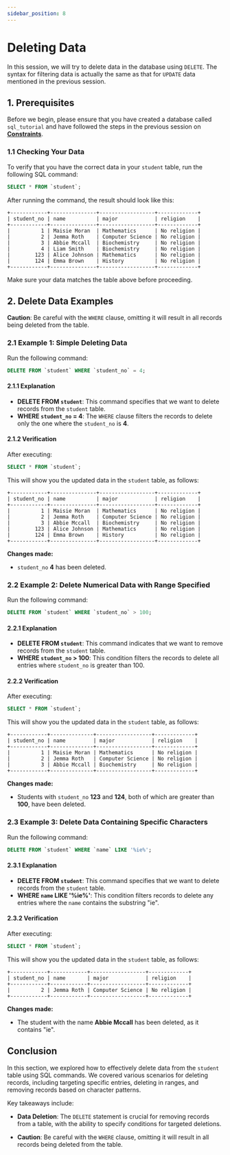 ```yaml
---
sidebar_position: 8
---
```


# Deleting Data

In this session, we will try to delete data in the database using `DELETE`. The syntax for filtering data is actually the same as that for `UPDATE` data mentioned in the previous session.

## 1. Prerequisites

Before we begin, please ensure that you have created a database called `sql_tutorial` and have followed the steps in the previous session on [**Constraints**](/docs/MySQL/Updating-Data).

### 1.1 Checking Your Data

To verify that you have the correct data in your `student` table, run the following SQL command:

```sql
SELECT * FROM `student`;
```

After running the command, the result should look like this:

```
+------------+---------------+------------------+-------------+
| student_no | name          | major            | religion    |
+------------+---------------+------------------+-------------+
|          1 | Maisie Moran  | Mathematics      | No religion |
|          2 | Jemma Roth    | Computer Science | No religion |
|          3 | Abbie Mccall  | Biochemistry     | No religion |
|          4 | Liam Smith    | Biochemistry     | No religion |
|        123 | Alice Johnson | Mathematics      | No religion |
|        124 | Emma Brown    | History          | No religion |
+------------+---------------+------------------+-------------+
```

Make sure your data matches the table above before proceeding.

## 2. Delete Data Examples

**Caution**: Be careful with the `WHERE` clause, omitting it will result in all records being deleted from the table.

### 2.1 Example 1: Simple Deleting Data

Run the following command:

```sql
DELETE FROM `student` WHERE `student_no` = 4;
```

#### 2.1.1 Explanation

- **DELETE FROM `student`**: This command specifies that we want to delete records from the `student` table.
- **WHERE `student_no` = 4**: The `WHERE` clause filters the records to delete only the one where the `student_no` is **4**.

#### 2.1.2 Verification

After executing:

```sql
SELECT * FROM `student`;
```

This will show you the updated data in the `student` table, as follows:

```
+------------+---------------+------------------+-------------+
| student_no | name          | major            | religion    |
+------------+---------------+------------------+-------------+
|          1 | Maisie Moran  | Mathematics      | No religion |
|          2 | Jemma Roth    | Computer Science | No religion |
|          3 | Abbie Mccall  | Biochemistry     | No religion |
|        123 | Alice Johnson | Mathematics      | No religion |
|        124 | Emma Brown    | History          | No religion |
+------------+---------------+------------------+-------------+
```

**Changes made:**
- `student_no` **4** has been deleted.

### 2.2 Example 2: Delete Numerical Data with Range Specified

Run the following command:

```sql
DELETE FROM `student` WHERE `student_no` > 100;
```

#### 2.2.1 Explanation

- **DELETE FROM `student`**: This command indicates that we want to remove records from the `student` table.
- **WHERE `student_no` > 100**: This condition filters the records to delete all entries where `student_no` is greater than 100.

#### 2.2.2 Verification

After executing:

```sql
SELECT * FROM `student`;
```

This will show you the updated data in the `student` table, as follows:

```
+------------+--------------+------------------+-------------+
| student_no | name         | major            | religion    |
+------------+--------------+------------------+-------------+
|          1 | Maisie Moran | Mathematics      | No religion |
|          2 | Jemma Roth   | Computer Science | No religion |
|          3 | Abbie Mccall | Biochemistry     | No religion |
+------------+--------------+------------------+-------------+
```

**Changes made:**
- Students with `student_no` **123** and **124**, both of which are greater than **100**, have been deleted.

### 2.3 Example 3: Delete Data Containing Specific Characters

Run the following command:

```sql
DELETE FROM `student` WHERE `name` LIKE '%ie%';
```

#### 2.3.1 Explanation

- **DELETE FROM `student`**: This command specifies that we want to delete records from the `student` table.
- **WHERE `name` LIKE '%ie%'**: This condition filters records to delete any entries where the `name` contains the substring "ie".

#### 2.3.2 Verification

After executing:

```sql
SELECT * FROM `student`;
```

This will show you the updated data in the `student` table, as follows:

```
+------------+------------+------------------+-------------+
| student_no | name       | major            | religion    |
+------------+------------+------------------+-------------+
|          2 | Jemma Roth | Computer Science | No religion |
+------------+------------+------------------+-------------+
```

**Changes made:**
- The student with the name **Abbie Mccall** has been deleted, as it contains "ie".

## Conclusion

In this section, we explored how to effectively delete data from the `student` table using SQL commands. We covered various scenarios for deleting records, including targeting specific entries, deleting in ranges, and removing records based on character patterns.

Key takeaways include:

- **Data Deletion**: The `DELETE` statement is crucial for removing records from a table, with the ability to specify conditions for targeted deletions.

- **Caution**: Be careful with the `WHERE` clause, omitting it will result in all records being deleted from the table.